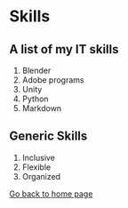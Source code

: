 # Skills

## A list of my IT skills
1. Blender
1. Adobe programs
1. Unity 
1. Python
1. Markdown

## Generic Skills
1. Inclusive 
1. Flexible 
1. Organized

[Go back to home page](./README.md)
